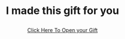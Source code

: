 <h1 align="center">I made this gift for you</p> </h1>

<p align="center"> 
  <a href="https://specialgifttp.github.io/foryou/index.html">Click Here To Open your Gift<a/>
</p>
